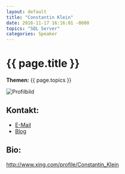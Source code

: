 ```yaml
---
layout: default
title: "Constantin Klein"
date: 2016-11-17 16:16:01 -0600
topics: "SQL Server"
categories: Speaker
---
```


# {{ page.title }}

**Themen:** {{ page.topics }}

![Profilbild](/assets/img/speakers/dummy.jpg)

## Kontakt:
- [E-Mail](mailto:bjoern@bjro.de)
- [Blog](http://www.bjro.de/)

## Bio:

http://www.xing.com/profile/Constantin_Klein